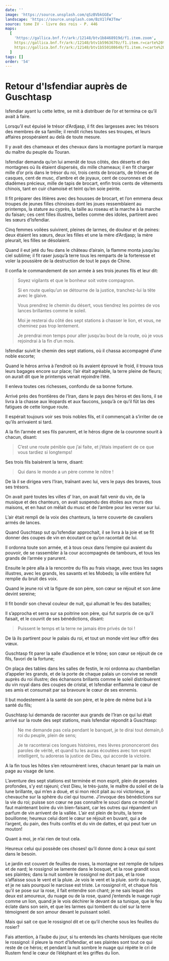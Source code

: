 ```yaml
---
date: ''
image: 'https://source.unsplash.com/qSzBVbkGGEw'
landscape: 'https://source.unsplash.com/BzX1lFWJTmw'
source: tome IV - livre des rois - P. 446
maps:
  [
    'https://gallica.bnf.fr/ark:/12148/btv1b8468919d/f1.item.zoom',
    https://gallica.bnf.fr/ark:/12148/btv1b5963670z/f1.item.r=carte%20touran.zoom,
    https://gallica.bnf.fr/ark:/12148/btv1b550108649/f1.item.r=carte%20touran.zoom,
  ]
tags: []
order: '54'
---
```


# Retour d'Isfendiar auprès de Guschtasp

Isfendiar ayant lu cette lettre, se mit à distribuer de l’or et termina ce qu’il avait à faire.

Lorsqu’il eut épuisé le trésor d’Ardjasp, il fit des largesses avec les trésors des membres de sa famille; il rendit riches toutes ses troupes, et leurs affaires prospéraient au delà de toute mesure.

Il y avait des chameaux et des chevaux dans la montagne portant la marque du maître du peuple du Touran.

Isfendiar demanda qu’on lui amenât de tous côtés, des déserts et des montagnes où ils étaient dispersés, dix mille chameaux; il en fit charger mille d’or pris dans le trésor du roi, trois cents de brocarts, de trônes et de casques, cent de musc, d’ambre et de joyaux, cent de couronnes et de diadèmes précieux, mille de tapis de brocart, enfin trois cents de vêtements chinois, tant en cuir chamoisé et teint qu’en soie peinte.

Il fit préparer des litières avec des housses de brocart, et l’on emmena deux troupes de jeunes filles chinoises dont les joues ressemblaient au printemps, la stature au cyprès, la taille au roseau et la marche à la marche du faisan; ces cent filles illustres, belles comme des idoles, partirent avec les sœurs d’Isfendiar.

Cinq femmes voilées suivirent, pleines de larmes, de douleur et de peines: deux étaient les sœurs, deux les filles et une la mère d’Ardjasp; la mère pleurait, les filles se désolaient.

Quand il eut jeté du feu dans le château d’airain, la flamme monta jusqu’au ciel sublime; il fit raser jusqu’à terre tous les remparts de la forteresse et voler la poussière de la destruction de tout le pays de Chine.

Il confia le commandement de son armée à ses trois jeunes fils et leur dit:

> Soyez vigilants et que le bonheur soit votre compagnon.
>
> Si en route quelqu’un se détourne de la justice, tranchez-lui la tête avec le glaive.
>
> Vous prendrez le chemin du désert, vous tiendrez les pointes de vos lances brillantes comme le soleil.
>
> Moi je resterai du côté des sept stations à chasser le lion, et vous, ne cheminez pas trop lentement.
>
> Je prendrai mon temps pour aller jusqu’au bout de la route, où je vous rejoindrai à la fin d’un mois.

Isfendiar suivit le chemin des sept stations, où il chassa accompagné d’une noble escorte;

Quand le héros arriva à l’endroit où ils avaient éprouvé le froid, il trouva tous leurs bagages encore sur place; l’air était agréable, la terre pleine de fleurs; on aurait dit que le printemps venait rejoindre l’été.

Il enleva toutes ces richesses, confondu de sa bonne fortune.

Arrivé près des frontières de l’Iran, dans le pays des héros et des lions, il se livra à la chasse aux léopards et aux faucons, jusqu’à ce qu’il fût las des fatigues de cette longue route.

Il espérait toujours voir ses trois nobles fils, et il commençait à s’irriter de ce qu’ils arrivaient si tard.

A la fin l’armée et ses fils parurent, et le héros digne de la couronne sourit à chacun, disant:

> C’est une route pénible que j’ai faite, et j’étais impatient de ce que vous tardiez si longtemps!

Ses trois fils baisèrent la terre, disant:

> Qui dans le monde a un père comme le nôtre !

De là il se dirigea vers l’Iran, traînant avec lui, vers le pays des braves, tous ses trésors.

On avait paré toutes les villes d’ Iran, on avait fait venir du vin, de la musique et des chanteurs, on avait suspendu des étoiles aux murs des maisons, et en haut on mêlait du musc et de l’ambre pour les verser sur lui.

L’air était rempli de la voix des chanteurs, la terre couverte de cavaliers armés de lances.

Quand Guschtasp sut qu’Isfendiar approchait, il se livra à la joie et se fit donner des coupes de vin en écoutant ce qu’on racontait de lui.

Il ordonna toute son armée, et à tous ceux dans l’empire qui avaient du pouvoir, de se rassembler à la cour accompagnés de tambours, et tous les grands de l’armée y parurent.

Ensuite le père alla à la rencontre du fils au frais visage, avec tous les sages illustres, avec les grands, les savants et les Mobeds; la ville entière fut remplie du bruit des voix.

Quand le jeune roi vit la figure de son père, son cœur se réjouit et son âme devint sereine;

Il fit bondir son cheval couleur de nuit, qui allumait le feu des batailles;

Il s’approcha et serra sur sa poitrine son père, qui fut surpris de ce qu’il faisait, et le couvrit de ses bénédictions, disant:

> Puissent le temps et la terre ne jamais être privés de toi !

De là ils partirent pour le palais du roi, et tout un monde vint leur offrir des vœux.

Guschtasp fit parer la salle d’audience et le trône; son cœur se réjouit de ce fils, favori de la fortune;

On plaça des tables dans les salles de festin, le roi ordonna au chambellan d’appeler les grands, et de la porte de chaque palais un convive se rendit auprès du roi illustre; des échansons brillants comme le soleil distribuèrent du vin royal dans des coupes de cristal, et Isfendiar enflamma le cœur de ses amis et consumait par sa bravoure le cœur de ses ennemis.

Il but modestement à la santé de son père, et le père de même but à la santé du fils;

Guschtasp lui demanda de raconter aux grands de l’Iran ce qui lui était arrivé sur la route des sept stations, mais Isfendiar répondit à Guschtasp:

> Ne me demande pas cela pendant le banquet, je te dirai tout demain,ô roi du peuple, plein de sens;
>
> Je te raconterai ces longues histoires, mes lèvres prononceront des paroles de vérité, et quand tu les auras écoutées avec ton esprit intelligent, tu adoreras la justice de Dieu, qui accorde la victoire.

A la fin tous les hôtes s’en retournèrent ivres, chacun tenant par la main un page au visage de lune.

L’aventure des sept stations est terminée et mon esprit, plein de pensées profondes, s’y est rajeuni; c’est Dieu, le très-juste, le maître du soleil et de la lune brillante, qui m’en a doué, et si mon récit plait au roi victorieux, je chevauche sur la sphère du ciel qui tourne. J’invoque des bénédictions sur la vie du roi; puisse son cœur ne pas connaître le souci dans ce monde! Il faut maintenant boire du vin bien-faisant, car les outres qui répandent un parfum de vin arrivent de la vallée. L’air est plein de bruits, la terre bouillonne; heureux celui dont le cœur se réjouit en buvant, qui a de l’argent, du pain, des fruits confits et du vin de dattes, et qui peut tuer un mouton!

Quant à moi, je n’ai rien de tout cela.

Heureux celui qui possède ces choses! qu’il donne donc à ceux qui sont dans le besoin.

Le jardin est couvert de feuilles de roses, la montagne est remplie de tulipes et de nard; le rossignol se lamente dans le bosquet, et la rose grandit sous ses plaintes; dans la nuit sombre le rossignol ne dort pas, et la rose s’affaisse sous le vent et la pluie. Je vois le vent et la pluie. sortir du nuage, et je ne sais pourquoi le narcisse est triste. Le rossignol rit, et chaque fois qu’il se pose sur la rose, il fait entendre son chant; je ne sais lequel des deux est amoureux, du nuage ou de la rose, quand j’entends le nuage rugir comme un lion, quand je le vois déchirer le devant de sa tunique, que le feu éclate dans son sein, et que les larmes qui tombent du ciel sur la terre témoignent de son amour devant le puissant soleil.

Mais qui sait ce que le rossignol dit et ce qu’il cherche sous les feuilles du rosier?

Fais attention, à l’aube du jour, si tu entends les chants héroïques que récite le rossignol: il pleure la mort d’Isfendiar, et ses plaintes sont tout ce qui reste de ce héros; et pendant la nuit sombre le nuage qui répète le cri de Rustem fend le cœur de l’éléphant et les griffes du lion.
